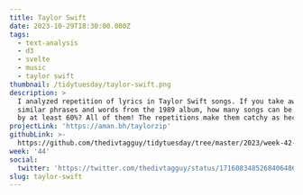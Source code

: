 ```yaml
---
title: Taylor Swift
date: 2023-10-29T18:30:00.000Z
tags:
  - text-analysis
  - d3
  - svelte
  - music
  - taylor swift
thumbnail: /tidytuesday/taylor-swift.png
description: >
  I analyzed repetition of lyrics in Taylor Swift songs. If you take away
  similar phrases and words from the 1989 album, how many songs can be reduced
  by at least 60%? All of them! The repetitions make them catchy as heck.
projectLink: 'https://aman.bh/taylorzip'
githubLink: >-
  https://github.com/thedivtagguy/tidytuesday/tree/master/2023/week-42-oct-2023-taylor-swift
week: '44'
social:
  twitter: 'https://twitter.com/thedivtagguy/status/1716083485268406486'
slug: taylor-swift
---
```


